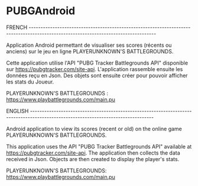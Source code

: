 # PUBGAndroid


FRENCH -----------------------------------------------------------------------------------------------------------------------------------

Application Android permettant de visualiser ses scores (récents ou anciens) sur le jeu en ligne PLAYERUNKNOWN'S BATTLEGROUNDS.

Cette application utilise l'API "PUBG Tracker Battlegrounds API" disponible sur https://pubgtracker.com/site-api.
L'application rassemble ensuite les données reçu en Json.
Des objets sont ensuite créer pour pouvoir afficher les stats du Joueur.

PLAYERUNKNOWN'S BATTLEGROUNDS : https://www.playbattlegrounds.com/main.pu


ENGLISH ----------------------------------------------------------------------------------------------------------------------------------


Android application to view its scores (recent or old) on the online game PLAYERUNKNOWN'S BATTLEGROUNDS.

This application uses the API "PUBG Tracker Battlegrounds API" available at https://pubgtracker.com/site-api.
The application then collects the data received in Json.
Objects are then created to display the player's stats.

PLAYERUNKNOWN'S BATTLEGROUNDS: https://www.playbattlegrounds.com/main.pu
